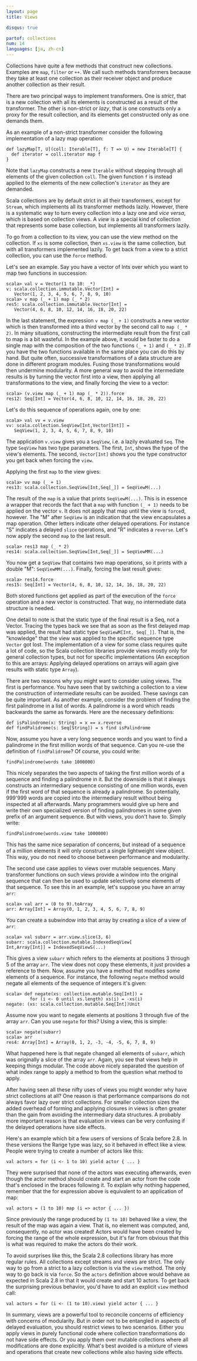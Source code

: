 ```yaml
---
layout: page
title: Views

disqus: true

partof: collections
num: 14
languages: [ja, zh-cn]
---
```


Collections have quite a few methods that construct new collections. Examples are `map`, `filter` or `++`. We call such methods transformers because they take at least one collection as their receiver object and produce another collection as their result.

There are two principal ways to implement transformers. One is _strict_, that is a new collection with all its elements is constructed as a result of the transformer. The other is non-strict or _lazy_, that is one constructs only a proxy for the result collection, and its elements get constructed only as one demands them.

As an example of a non-strict transformer consider the following implementation of a lazy map operation:

    def lazyMap[T, U](coll: Iterable[T], f: T => U) = new Iterable[T] {
      def iterator = coll.iterator map f
    }

Note that `lazyMap` constructs a new `Iterable` without stepping through all elements of the given collection `coll`. The given function `f` is instead applied to the elements of the new collection's `iterator` as they are demanded.

Scala collections are by default strict in all their transformers, except for `Stream`, which implements all its transformer methods lazily. However, there is a systematic way to turn every collection into a lazy one and _vice versa_, which is based on collection views. A _view_ is a special kind of collection that represents some base collection, but implements all transformers lazily.

To go from a collection to its view, you can use the view method on the collection. If `xs` is some collection, then `xs.view` is the same collection, but with all transformers implemented lazily. To get back from a view to a strict collection, you can use the `force` method.

Let's see an example. Say you have a vector of Ints over which you want to map two functions in succession:

    scala> val v = Vector(1 to 10: _*)
    v: scala.collection.immutable.Vector[Int] =
       Vector(1, 2, 3, 4, 5, 6, 7, 8, 9, 10)
    scala> v map (_ + 1) map (_ * 2)
    res5: scala.collection.immutable.Vector[Int] = 
       Vector(4, 6, 8, 10, 12, 14, 16, 18, 20, 22)

In the last statement, the expression `v map (_ + 1)` constructs a new vector which is then transformed into a third vector by the second call to `map (_ * 2)`. In many situations, constructing the intermediate result from the first call to map is a bit wasteful. In the example above, it would be faster to do a single map with the composition of the two functions `(_ + 1)` and `(_ * 2)`. If you have the two functions available in the same place you can do this by hand. But quite often, successive transformations of a data structure are done in different program modules. Fusing those transformations would then undermine modularity. A more general way to avoid the intermediate results is by turning the vector first into a view, then applying all transformations to the view, and finally forcing the view to a vector:

    scala> (v.view map (_ + 1) map (_ * 2)).force
    res12: Seq[Int] = Vector(4, 6, 8, 10, 12, 14, 16, 18, 20, 22)  

Let's do this sequence of operations again, one by one:

    scala> val vv = v.view
    vv: scala.collection.SeqView[Int,Vector[Int]] = 
       SeqView(1, 2, 3, 4, 5, 6, 7, 8, 9, 10)

The application `v.view` gives you a `SeqView`, i.e. a lazily evaluated `Seq`. The type `SeqView` has two type parameters. The first, `Int`, shows the type of the view's elements. The second, `Vector[Int]` shows you the type constructor you get back when forcing the `view`.

Applying the first `map` to the view gives:

    scala> vv map (_ + 1)
    res13: scala.collection.SeqView[Int,Seq[_]] = SeqViewM(...)

The result of the `map` is a value that prints `SeqViewM(...)`. This is in essence a wrapper that records the fact that a `map` with function `(_ + 1)` needs to be applied on the vector `v`. It does not apply that map until the view is `force`d, however. The "M" after `SeqView` is an indication that the view encapsulates a map operation. Other letters indicate other delayed operations. For instance "S" indicates a delayed `slice` operations, and "R" indicates a `reverse`. Let's now apply the second `map` to the last result.

    scala> res13 map (_ * 2)
    res14: scala.collection.SeqView[Int,Seq[_]] = SeqViewMM(...)

You now get a `SeqView` that contains two map operations, so it prints with a double "M": `SeqViewMM(...)`. Finally, forcing the last result gives:

    scala> res14.force
    res15: Seq[Int] = Vector(4, 6, 8, 10, 12, 14, 16, 18, 20, 22)

Both stored functions get applied as part of the execution of the `force` operation and a new vector is constructed. That way, no intermediate data structure is needed.

One detail to note is that the static type of the final result is a Seq, not a Vector. Tracing the types back we see that as soon as the first delayed map was applied, the result had static type `SeqViewM[Int, Seq[_]]`. That is, the "knowledge" that the view was applied to the specific sequence type `Vector` got lost. The implementation of a view for some class requires quite a lot of code, so the Scala collection libraries provide views mostly only for general collection types, but not for specific implementations (An exception to this are arrays: Applying delayed operations on arrays will again give results with static type `Array`).

There are two reasons why you might want to consider using views. The first is performance. You have seen that by switching a collection to a view the construction of intermediate results can be avoided. These savings can be quite important. As another example, consider the problem of finding the first palindrome in a list of words. A palindrome is a word which reads backwards the same as forwards. Here are the necessary definitions:

    def isPalindrome(x: String) = x == x.reverse
    def findPalidrome(s: Seq[String]) = s find isPalindrome

Now, assume you have a very long sequence words and you want to find a palindrome in the first million words of that sequence. Can you re-use the definition of `findPalidrome`? Of course, you could write:

    findPalindrome(words take 1000000)

This nicely separates the two aspects of taking the first million words of a sequence and finding a palindrome in it. But the downside is that it always constructs an intermediary sequence consisting of one million words, even if the first word of that sequence is already a palindrome. So potentially, 999'999 words are copied into the intermediary result without being inspected at all afterwards. Many programmers would give up here and write their own specialized version of finding palindromes in some given prefix of an argument sequence. But with views, you don't have to. Simply write:

    findPalindrome(words.view take 1000000)

This has the same nice separation of concerns, but instead of a sequence of a million elements it will only construct a single lightweight view object. This way, you do not need to choose between performance and modularity.

The second use case applies to views over mutable sequences. Many transformer functions on such views provide a window into the original sequence that can then be used to update selectively some elements of that sequence. To see this in an example, let's suppose you have an array `arr`:

    scala> val arr = (0 to 9).toArray
    arr: Array[Int] = Array(0, 1, 2, 3, 4, 5, 6, 7, 8, 9)

You can create a subwindow into that array by creating a slice of a view of `arr`:

    scala> val subarr = arr.view.slice(3, 6)
    subarr: scala.collection.mutable.IndexedSeqView[
    Int,Array[Int]] = IndexedSeqViewS(...)

This gives a view `subarr` which refers to the elements at positions 3 through 5 of the array `arr`. The view does not copy these elements, it just provides a reference to them. Now, assume you have a method that modifies some elements of a sequence. For instance, the following `negate` method would negate all elements of the sequence of integers it's given:

    scala> def negate(xs: collection.mutable.Seq[Int]) =
             for (i <- 0 until xs.length) xs(i) = -xs(i)
    negate: (xs: scala.collection.mutable.Seq[Int])Unit

Assume now you want to negate elements at positions 3 through five of the array `arr`. Can you use `negate` for this? Using a view, this is simple:

    scala> negate(subarr)
    scala> arr
    res4: Array[Int] = Array(0, 1, 2, -3, -4, -5, 6, 7, 8, 9)

What happened here is that negate changed all elements of `subarr`, which was originally a slice of the array `arr`. Again, you see that views help in keeping things modular. The code above nicely separated the question of what index range to apply a method to from the question what method to apply.

After having seen all these nifty uses of views you might wonder why have strict collections at all? One reason is that performance comparisons do not always favor lazy over strict collections. For smaller collection sizes the added overhead of forming and applying closures in views is often greater than the gain from avoiding the intermediary data structures. A probably more important reason is that evaluation in views can be very confusing if the delayed operations have side effects.

Here's an example which bit a few users of versions of Scala before 2.8. In these versions the Range type was lazy, so it behaved in effect like a view. People were trying to create a number of actors like this:


    val actors = for (i <- 1 to 10) yield actor { ... }

They were surprised that none of the actors was executing afterwards, even though the actor method should create and start an actor from the code that's enclosed in the braces following it. To explain why nothing happened, remember that the for expression above is equivalent to an application of map:

    val actors = (1 to 10) map (i => actor { ... })

Since previously the range produced by `(1 to 10)` behaved like a view, the result of the map was again a view. That is, no element was computed, and, consequently, no actor was created! Actors would have been created by forcing the range of the whole expression, but it's far from obvious that this is what was required to make the actors do their work.

To avoid surprises like this, the Scala 2.8 collections library has more regular rules. All collections except streams and views are strict. The only way to go from a strict to a lazy collection is via the `view` method. The only way to go back is via `force`. So the `actors` definition above would behave as expected in Scala 2.8 in that it would create and start 10 actors. To get back the surprising previous behavior, you'd have to add an explicit `view` method call:

    val actors = for (i <- (1 to 10).view) yield actor { ... }

In summary, views are a powerful tool to reconcile concerns of efficiency with concerns of modularity. But in order not to be entangled in aspects of delayed evaluation, you should restrict views to two scenarios. Either you apply views in purely functional code where collection transformations do not have side effects. Or you apply them over mutable collections where all modifications are done explicitly. What's best avoided is a mixture of views and operations that create new collections while also having side effects.




